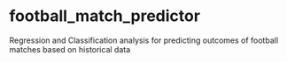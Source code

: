 # football_match_predictor
Regression and Classification analysis for predicting outcomes of football matches based on historical data
